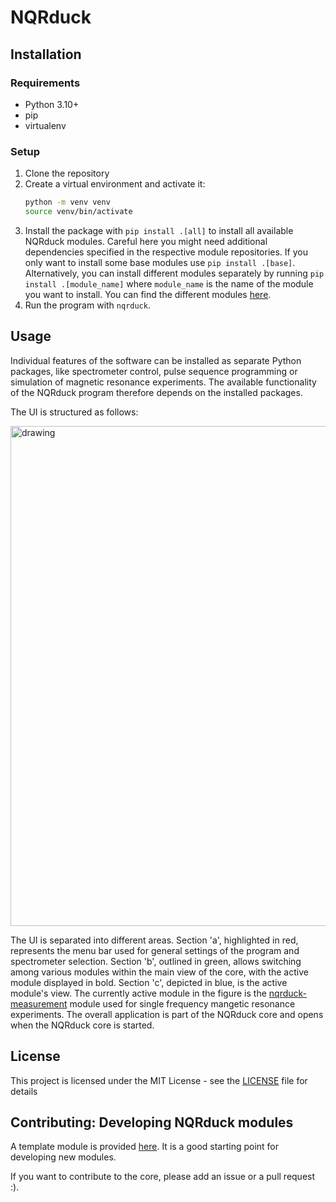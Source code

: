 # NQRduck 

## Installation
### Requirements
- Python 3.10+
- pip
- virtualenv

### Setup
1. Clone the repository
2. Create a virtual environment and activate it:
    ```bash
    python -m venv venv
    source venv/bin/activate
    ```
3. Install the package with `pip install .[all]` to install all available NQRduck modules. Careful here you might need additional dependencies specified in the respective module repositories.
If  you only want to  install some base  modules use `pip install .[base]`.
Alternatively, you can install different modules separately by running `pip install .[module_name]` where `module_name` is the name of the module you want to install.
You can find the different modules [here](https://github.com/nqrduck).
4. Run the program with `nqrduck`.

## Usage
Individual features of the software can be installed as separate Python packages, like spectrometer control, pulse sequence programming or simulation of magnetic resonance experiments. The available functionality of the NQRduck program therefore depends on the installed packages.

The UI is structured as follows:

<img src="docs/img/ui_structure_v2.png" alt="drawing" width="800">

The UI is separated into different areas. Section 'a', highlighted in red, represents the menu bar used for general settings of the program and spectrometer selection. Section 'b', outlined in green, allows switching among various modules within the main view of the core, with the active module displayed in bold. Section 'c', depicted in blue, is the active module's view. The currently active module in the figure is the [nqrduck-measurement](https://github.com/nqrduck/nqrduck-measurement) module used for single frequency mangetic resonance experiments. The overall application is part of the NQRduck core and opens when the NQRduck core is started. 

## License
This project is licensed under the MIT License - see the [LICENSE](LICENSE) file for details


## Contributing: Developing NQRduck modules
A template module is provided [here](https://github.com/nqrduck/nqrduck-module). It is a good starting point for developing new modules.

If you want to contribute to the core, please add an issue or a pull request :).
